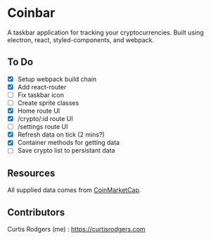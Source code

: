 # Coinbar

A taskbar application for tracking your cryptocurrencies. Built using electron,
react, styled-components, and webpack.

## To Do

* [x] Setup webpack build chain
* [x] Add react-router
* [ ] Fix taskbar icon
* [ ] Create sprite classes
* [x] Home route UI
* [x] /crypto/:id route UI
* [ ] /settings route UI
* [x] Refresh data on tick (2 mins?)
* [x] Container methods for getting data
* [ ] Save crypto list to persistant data

## Resources

All supplied data comes from [CoinMarketCap](https://coinmarketcap.com/api/).

## Contributors

Curtis Rodgers (me) : https://curtisrodgers.com
